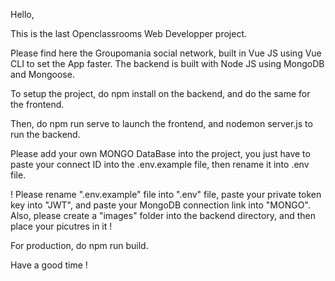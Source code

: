 Hello, 

This is the last Openclassrooms Web Developper project.

Please find here the Groupomania social network, built in Vue JS using Vue CLI to set the App faster.
The backend is built with Node JS using MongoDB and Mongoose.

To setup the project, do npm install on the backend, and do the same for the frontend.

Then, do npm run serve to launch the frontend, and nodemon server.js to run the backend.

Please add your own MONGO DataBase into the project, you just have to paste your connect ID into the .env.example file, then rename it into .env file.

! Please rename ".env.example" file into ".env" file, paste your private token key into "JWT", and paste your MongoDB connection link into "MONGO".
Also, please create a "images" folder into the backend directory, and then place your picutres in it ! 


For production, do npm run build.

Have a good time !
